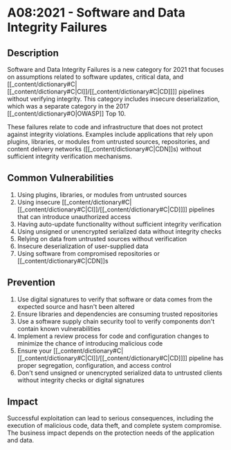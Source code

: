 # A08:2021 - Software and Data Integrity Failures

## Description
Software and Data Integrity Failures is a new category for 2021 that focuses on assumptions related to software updates, critical data, and [[_content/dictionary#C|[[_content/dictionary#C|CI]]/[[_content/dictionary#C|CD]]]] pipelines without verifying integrity. This category includes insecure deserialization, which was a separate category in the 2017 [[_content/dictionary#O|OWASP]] Top 10.

These failures relate to code and infrastructure that does not protect against integrity violations. Examples include applications that rely upon plugins, libraries, or modules from untrusted sources, repositories, and content delivery networks ([[_content/dictionary#C|CDN]]s) without sufficient integrity verification mechanisms.

## Common Vulnerabilities
1. Using plugins, libraries, or modules from untrusted sources
2. Using insecure [[_content/dictionary#C|[[_content/dictionary#C|CI]]/[[_content/dictionary#C|CD]]]] pipelines that can introduce unauthorized access
3. Having auto-update functionality without sufficient integrity verification
4. Using unsigned or unencrypted serialized data without integrity checks
5. Relying on data from untrusted sources without verification
6. Insecure deserialization of user-supplied data
7. Using software from compromised repositories or [[_content/dictionary#C|CDN]]s

## Prevention
1. Use digital signatures to verify that software or data comes from the expected source and hasn't been altered
2. Ensure libraries and dependencies are consuming trusted repositories
3. Use a software supply chain security tool to verify components don't contain known vulnerabilities
4. Implement a review process for code and configuration changes to minimize the chance of introducing malicious code
5. Ensure your [[_content/dictionary#C|[[_content/dictionary#C|CI]]/[[_content/dictionary#C|CD]]]] pipeline has proper segregation, configuration, and access control
6. Don't send unsigned or unencrypted serialized data to untrusted clients without integrity checks or digital signatures

## Impact
Successful exploitation can lead to serious consequences, including the execution of malicious code, data theft, and complete system compromise. The business impact depends on the protection needs of the application and data. 